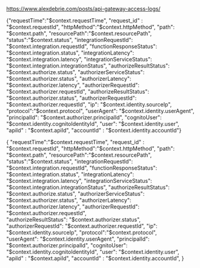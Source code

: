 
https://www.alexdebrie.com/posts/api-gateway-access-logs/

{"requestTime":"$context.requestTime", "request_id" : "$context.requestId",  "httpMethod":"$context.httpMethod",  "path": "$context.path",  "resourcePath":"$context.resourcePath",  "status":"$context.status",  "integrationRequestId": "$context.integration.requestId",  "functionResponseStatus": "$context.integration.status",  "integrationLatency": "$context.integration.latency",  "integrationServiceStatus": "$context.integration.integrationStatus",  "authorizeResultStatus": "$context.authorize.status",  "authorizerServiceStatus": "$context.authorizer.status",  "authorizerLatency": "$context.authorizer.latency",  "authorizerRequestId": "$context.authorizer.requestId", "authorizeResultStatus": "$context.authorizer.status",  "authorizerRequestId": "$context.authorizer.requestId",  "ip": "$context.identity.sourceIp",  "protocol":"$context.protocol", "userAgent": "$context.identity.userAgent",  "principalId": "$context.authorizer.principalId",  "cognitoUser": "$context.identity.cognitoIdentityId",  "user": "$context.identity.user",  "apiId" : "$context.apiId",  "accountId" : "$context.identity.accountId"}




{
    "requestTime":"$context.requestTime",  
    "request_id" : "$context.requestId",
    "httpMethod":"$context.httpMethod",
    "path": "$context.path",
    "resourcePath":"$context.resourcePath",
    "status":"$context.status",
    "integrationRequestId": "$context.integration.requestId",
    "functionResponseStatus": "$context.integration.status",
    "integrationLatency": "$context.integration.latency",
    "integrationServiceStatus": "$context.integration.integrationStatus",
    "authorizeResultStatus": "$context.authorize.status",
    "authorizerServiceStatus": "$context.authorizer.status",
    "authorizerLatency": "$context.authorizer.latency",
    "authorizerRequestId": "$context.authorizer.requestId",   
    "authorizeResultStatus": "$context.authorizer.status",
    "authorizerRequestId": "$context.authorizer.requestId",
    "ip": "$context.identity.sourceIp",
    "protocol":"$context.protocol",   
    "userAgent": "$context.identity.userAgent",
    "principalId": "$context.authorizer.principalId",
    "cognitoUser": "$context.identity.cognitoIdentityId",
    "user": "$context.identity.user",
    "apiId" : "$context.apiId",
    "accountId" : "$context.identity.accountId",
}